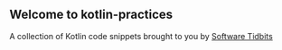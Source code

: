 ## Welcome to kotlin-practices
A collection of Kotlin code snippets brought to you by [Software Tidbits](https://softwaredtidbits.com)
